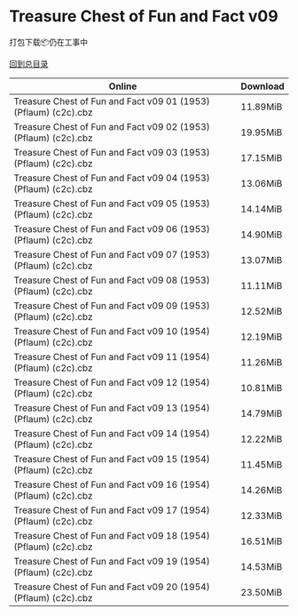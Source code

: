 # Treasure Chest of Fun and Fact v09

打包下载📦仍在工事中

[回到总目录](/Catalogs.md)







Online | Download
--- | ---
Treasure Chest of Fun and Fact v09 01 (1953) (Pflaum) (c2c).cbz | 11.89MiB
Treasure Chest of Fun and Fact v09 02 (1953) (Pflaum) (c2c).cbz | 19.95MiB
Treasure Chest of Fun and Fact v09 03 (1953) (Pflaum) (c2c).cbz | 17.15MiB
Treasure Chest of Fun and Fact v09 04 (1953) (Pflaum) (c2c).cbz | 13.06MiB
Treasure Chest of Fun and Fact v09 05 (1953) (Pflaum) (c2c).cbz | 14.14MiB
Treasure Chest of Fun and Fact v09 06 (1953) (Pflaum) (c2c).cbz | 14.90MiB
Treasure Chest of Fun and Fact v09 07 (1953) (Pflaum) (c2c).cbz | 13.07MiB
Treasure Chest of Fun and Fact v09 08 (1953) (Pflaum) (c2c).cbz | 11.11MiB
Treasure Chest of Fun and Fact v09 09 (1953) (Pflaum) (c2c).cbz | 12.52MiB
Treasure Chest of Fun and Fact v09 10 (1954) (Pflaum) (c2c).cbz | 12.19MiB
Treasure Chest of Fun and Fact v09 11 (1954) (Pflaum) (c2c).cbz | 11.26MiB
Treasure Chest of Fun and Fact v09 12 (1954) (Pflaum) (c2c).cbz | 10.81MiB
Treasure Chest of Fun and Fact v09 13 (1954) (Pflaum) (c2c).cbz | 14.79MiB
Treasure Chest of Fun and Fact v09 14 (1954) (Pflaum) (c2c).cbz | 12.22MiB
Treasure Chest of Fun and Fact v09 15 (1954) (Pflaum) (c2c).cbz | 11.45MiB
Treasure Chest of Fun and Fact v09 16 (1954) (Pflaum) (c2c).cbz | 14.26MiB
Treasure Chest of Fun and Fact v09 17 (1954) (Pflaum) (c2c).cbz | 12.33MiB
Treasure Chest of Fun and Fact v09 18 (1954) (Pflaum) (c2c).cbz | 16.51MiB
Treasure Chest of Fun and Fact v09 19 (1954) (Pflaum) (c2c).cbz | 14.53MiB
Treasure Chest of Fun and Fact v09 20 (1954) (Pflaum) (c2c).cbz | 23.50MiB